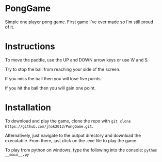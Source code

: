# PongGame
Simple one player pong game. First game I've ever made so I'm still proud of it.

# Instructions
To move the paddle, use the UP and DOWN arrow keys or use W and S.

Try to stop the ball from reaching your side of the screen.

If you miss the ball then you will lose five points.

If you hit the ball then you will gain one point.

# Installation

To download and play the game, clone the repo with `git clone https://github.com/jhok2013/PongGame.git`.

Alternatively, just navigate to the output directory and download the executable. From there, just click
on the .exe file to play the game.

To play from python on windows, type the following into the console:
`python __main__.py`